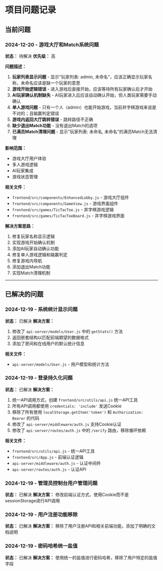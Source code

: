 # 项目问题记录

## 当前问题

### 2024-12-20 - 游戏大厅和Match系统问题
**状态：** 待解决
**优先级：** 高

**问题描述：**
1. **玩家列表显示问题** - 显示"玩家列表: admin, 未命名"，应该正确显示玩家名称，未命名应该是缺一个玩家的意思
2. **游戏开始逻辑错误** - 进入游戏后直接开始，应该等待所有玩家确认后才开始
3. **AI玩家确认机制缺失** - AI玩家进入后应该自动确认开始，但人类玩家需要手动确认
4. **单人游戏问题** - 只有一个人（admin）也能开始游戏，当前井字棋游戏来说是不对的；且输赢判定错误
5. **游戏内返回大厅跳转错误** - 跳转路径不正确
6. **缺少退出Match功能** - 没有退出Match的选项
7. **已满员Match清理问题** - 显示"玩家列表: 未命名, 未命名"的满员Match无法清理

**影响范围：**
- 游戏大厅用户体验
- 多人游戏逻辑
- AI玩家集成
- 游戏状态管理

**相关文件：**
- `frontend/src/components/EnhancedLobby.js` - 游戏大厅组件
- `frontend/src/components/GameView.js` - 游戏界面组件
- `frontend/src/games/TicTacToe.js` - 井字棋游戏逻辑
- `frontend/src/games/TicTacToeBoard.js` - 井字棋游戏界面

**解决方案思路：**
1. 修复玩家名称显示逻辑
2. 实现游戏开始确认机制
3. 添加AI玩家自动确认功能
4. 修复单人游戏逻辑和输赢判定
5. 修复游戏内导航
6. 添加退出Match功能
7. 实现Match清理机制

---

## 已解决的问题

### 2024-12-19 - 系统统计显示问题
**状态：** 已解决
**解决方案：** 
1. 修改了 `api-server/models/User.js` 中的 `getStats()` 方法
2. 返回嵌套结构以匹配前端期望的数据格式
3. 添加了房间和在线用户的默认统计信息

**相关文件：**
- `api-server/models/User.js` - 用户模型和统计方法

### 2024-12-19 - 登录持久化问题
**状态：** 已解决
**解决方案：** 
1. 统一API调用方式，创建 `frontend/src/utils/api.js` 统一API工具
2. 所有API调用都使用 `credentials: 'include'` 发送Cookie
3. 移除了所有使用 `localStorage.getItem('token')` 和 `Authorization: Bearer` 的代码
4. 修改了 `api-server/middleware/auth.js` 支持Cookie认证
5. 修改了 `api-server/routes/auth.js` 中的 `/verify` 路由，移除循环依赖

**相关文件：**
- `frontend/src/utils/api.js` - 统一API工具
- `frontend/src/App.js` - 前端认证逻辑
- `api-server/middleware/auth.js` - 认证中间件
- `api-server/routes/auth.js` - 认证API

### 2024-12-19 - 管理员控制台用户管理问题
**状态：** 已解决
**解决方案：** 修改前端认证方式，使用Cookie而不是sessionStorage进行API调用

### 2024-12-19 - 用户注册功能移除
**状态：** 已解决
**解决方案：** 移除了用户注册API和相关前端功能，添加了明确的文档说明

### 2024-12-19 - 密码哈希统一盐值
**状态：** 已解决
**解决方案：** 使用统一的盐值进行密码哈希，移除了用户特定的盐值字段 